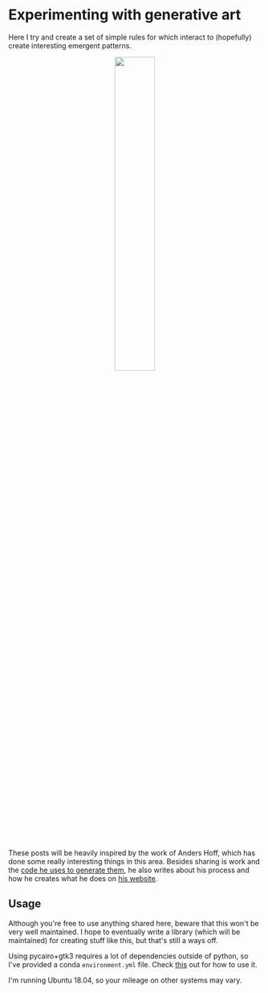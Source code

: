 # Experimenting with generative art

Here I try and create a set of simple rules for which interact to (hopefully) create interesting emergent patterns.

<p align="center">
<img src="examples/20181028-143633-372201-e28dbae-1a67244.png" width="40%">
</p>

These posts will be heavily inspired by the work of Anders Hoff, which has done some really interesting things in this area. Besides sharing is work and the [code he uses to generate them](https://github.com/inconvergent), he also writes about his process and how he creates what he does on [his website](https://inconvergent.net).

## Usage

Although you're free to use anything shared here, beware that this won't be very well maintained. I hope to eventually write a library (which will be maintained) for creating stuff like this, but that's still a ways off.

Using pycairo+gtk3 requires a lot of dependencies outside of python, so I've provided a conda `environment.yml` file. Check [this](https://conda.io/docs/user-guide/tasks/manage-environments.html#sharing-an-environment) out for how to use it.

I'm running Ubuntu 18.04, so your mileage on other systems may vary.

